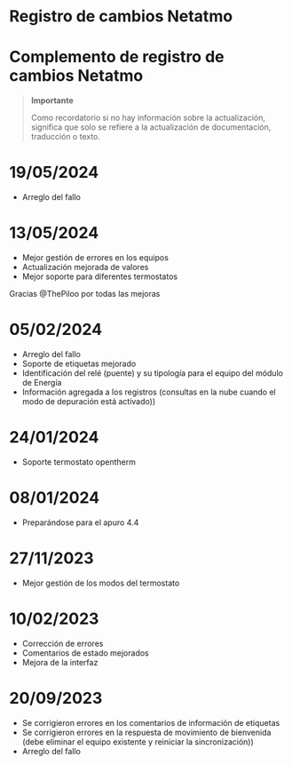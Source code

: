 # Registro de cambios Netatmo

# Complemento de registro de cambios Netatmo

>**Importante**
>
>Como recordatorio si no hay información sobre la actualización, significa que solo se refiere a la actualización de documentación, traducción o texto.

# 19/05/2024

- Arreglo del fallo

# 13/05/2024

- Mejor gestión de errores en los equipos
- Actualización mejorada de valores
- Mejor soporte para diferentes termostatos

Gracias @ThePiloo por todas las mejoras

# 05/02/2024

- Arreglo del fallo
- Soporte de etiquetas mejorado
- Identificación del relé (puente) y su tipología para el equipo del módulo de Energía
- Información agregada a los registros (consultas en la nube cuando el modo de depuración está activado))

# 24/01/2024

- Soporte termostato opentherm

# 08/01/2024

- Preparándose para el apuro 4.4

# 27/11/2023

- Mejor gestión de los modos del termostato

# 10/02/2023

- Corrección de errores
- Comentarios de estado mejorados
- Mejora de la interfaz

# 20/09/2023

- Se corrigieron errores en los comentarios de información de etiquetas
- Se corrigieron errores en la respuesta de movimiento de bienvenida (debe eliminar el equipo existente y reiniciar la sincronización))
- Arreglo del fallo
